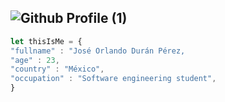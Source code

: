 ![Github Profile (1)](https://user-images.githubusercontent.com/57104916/140618950-a5e2e00f-d489-4d0e-8b66-49722073e088.png)
---
``` javascript
let thisIsMe = {
"fullname" : "José Orlando Durán Pérez,
"age" : 23,
"country" : "México",
"occupation" : "Software engineering student",
}

```
